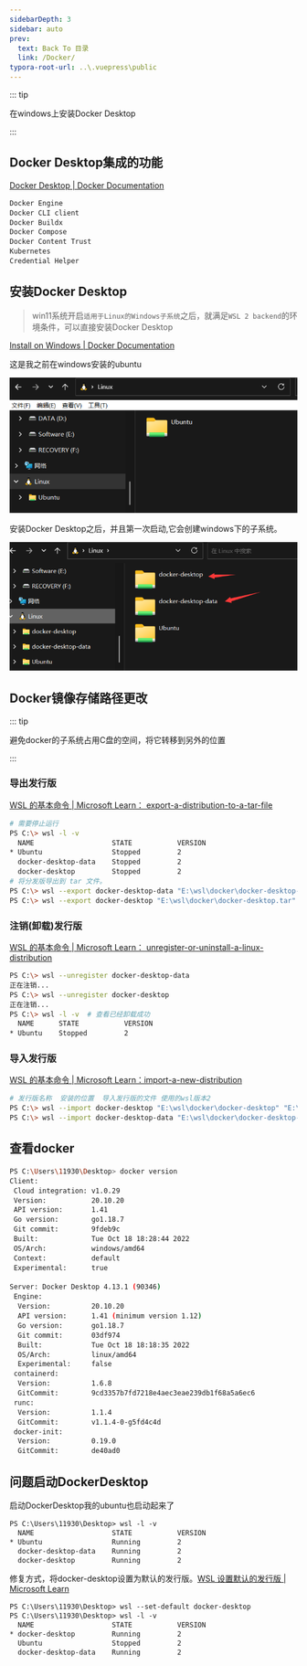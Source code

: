 ```yaml
---
sidebarDepth: 3
sidebar: auto
prev:
  text: Back To 目录
  link: /Docker/
typora-root-url: ..\.vuepress\public
---
```




::: tip

在windows上安装Docker Desktop

:::

## Docker Desktop集成的功能

[Docker Desktop | Docker Documentation](https://docs.docker.com/desktop/)

```sh
Docker Engine
Docker CLI client
Docker Buildx
Docker Compose
Docker Content Trust
Kubernetes
Credential Helper
```



## 安装Docker Desktop

> win11系统开启`适用于Linux的Windows子系统`之后，就满足`WSL 2 backend`的环境条件，可以直接安装Docker Desktop

[Install on Windows | Docker Documentation](https://docs.docker.com/desktop/install/windows-install/)

这是我之前在windows安装的ubuntu

![image-20221110202310663](/images/Docker/image-20221110202310663.png)

安装Docker Desktop之后，并且第一次启动,它会创建windows下的子系统。

![image-20221110202822168](/images/Docker/image-20221110202822168.png)

## Docker镜像存储路径更改

::: tip

避免docker的子系统占用C盘的空间，将它转移到另外的位置

:::



### 导出发行版

[WSL 的基本命令 | Microsoft Learn： export-a-distribution-to-a-tar-file](https://learn.microsoft.com/zh-cn/windows/wsl/basic-commands#export-a-distribution-to-a-tar-file)

```sh
# 需要停止运行
PS C:\> wsl -l -v
  NAME                   STATE           VERSION
* Ubuntu                 Stopped         2
  docker-desktop-data    Stopped         2
  docker-desktop         Stopped         2
# 将分发版导出到 tar 文件。
PS C:\> wsl --export docker-desktop-data "E:\wsl\docker\docker-desktop-data.tar"
PS C:\> wsl --export docker-desktop "E:\wsl\docker\docker-desktop.tar"
```

### 注销(卸载)发行版

[WSL 的基本命令 | Microsoft Learn： unregister-or-uninstall-a-linux-distribution](https://learn.microsoft.com/zh-cn/windows/wsl/basic-commands#unregister-or-uninstall-a-linux-distribution)

```sh
PS C:\> wsl --unregister docker-desktop-data
正在注销...
PS C:\> wsl --unregister docker-desktop
正在注销...
PS C:\> wsl -l -v  # 查看已经卸载成功
  NAME      STATE           VERSION
* Ubuntu    Stopped         2
```

### 导入发行版

[WSL 的基本命令 | Microsoft Learn：import-a-new-distribution](https://learn.microsoft.com/zh-cn/windows/wsl/basic-commands#import-a-new-distribution)

```sh
# 发行版名称  安装的位置  导入发行版的文件 使用的wsl版本2
PS C:\> wsl --import docker-desktop "E:\wsl\docker\docker-desktop" "E:\wsl\docker\docker-desktop.tar" --version 2
PS C:\> wsl --import docker-desktop-data "E:\wsl\docker\docker-desktop-data" "E:\wsl\docker\docker-desktop-data.tar" --version 2
```

## 查看docker

```sh
PS C:\Users\11930\Desktop> docker version
Client:
 Cloud integration: v1.0.29
 Version:           20.10.20
 API version:       1.41
 Go version:        go1.18.7
 Git commit:        9fdeb9c
 Built:             Tue Oct 18 18:28:44 2022
 OS/Arch:           windows/amd64
 Context:           default
 Experimental:      true

Server: Docker Desktop 4.13.1 (90346)
 Engine:
  Version:          20.10.20
  API version:      1.41 (minimum version 1.12)
  Go version:       go1.18.7
  Git commit:       03df974
  Built:            Tue Oct 18 18:18:35 2022
  OS/Arch:          linux/amd64
  Experimental:     false
 containerd:
  Version:          1.6.8
  GitCommit:        9cd3357b7fd7218e4aec3eae239db1f68a5a6ec6
 runc:
  Version:          1.1.4
  GitCommit:        v1.1.4-0-g5fd4c4d
 docker-init:
  Version:          0.19.0
  GitCommit:        de40ad0
```



## 问题启动DockerDesktop

启动DockerDesktop我的ubuntu也启动起来了

```
PS C:\Users\11930\Desktop> wsl -l -v
  NAME                   STATE           VERSION
* Ubuntu                 Running         2
  docker-desktop-data    Running         2
  docker-desktop         Running         2
```

修复方式，将docker-desktop设置为默认的发行版。[WSL 设置默认的发行版 | Microsoft Learn](https://learn.microsoft.com/zh-cn/windows/wsl/basic-commands#set-default-linux-distribution)

```
PS C:\Users\11930\Desktop> wsl --set-default docker-desktop
PS C:\Users\11930\Desktop> wsl -l -v
  NAME                   STATE           VERSION
* docker-desktop         Running         2
  Ubuntu                 Stopped         2
  docker-desktop-data    Running         2
```


